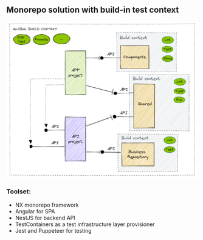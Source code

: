 ## Monorepo solution with build-in test context
![design](./assets/design.png)

### Toolset:
* NX monorepo framework
* Angular for SPA
* NestJS for backend API
* TestContainers as a test infrastructure layer provisioner
* Jest and Puppeteer for testing